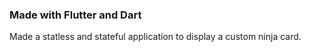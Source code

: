 ### Made with Flutter and Dart

Made a statless and stateful application to display a custom ninja card.
